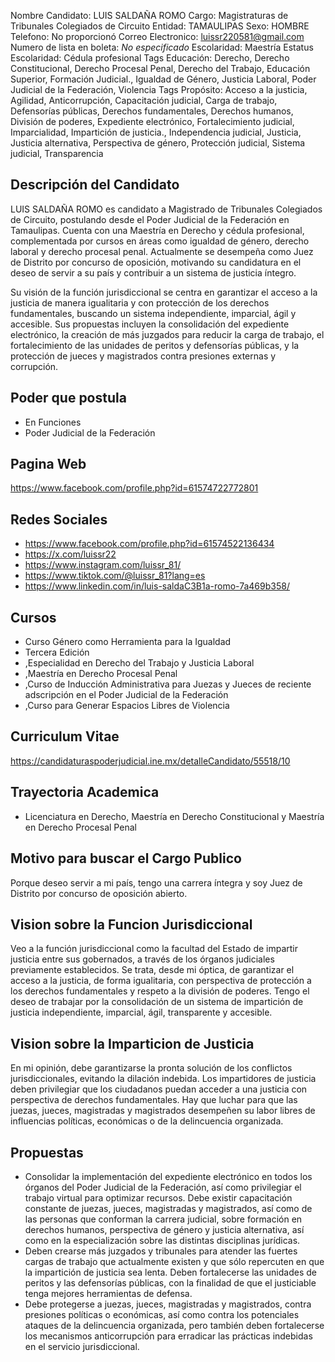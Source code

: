 Nombre Candidato: LUIS SALDAÑA ROMO
Cargo: Magistraturas de Tribunales Colegiados de Circuito
Entidad: TAMAULIPAS
Sexo: HOMBRE
Telefono: No proporcionó
Correo Electronico: luissr220581@gmail.com
Numero de lista en boleta: *No especificado*
Escolaridad: Maestría
Estatus Escolaridad: Cédula profesional
Tags Educación: Derecho, Derecho Constitucional, Derecho Procesal Penal, Derecho del Trabajo, Educación Superior, Formación Judicial., Igualdad de Género, Justicia Laboral, Poder Judicial de la Federación, Violencia
Tags Propósito: Acceso a la justicia, Agilidad, Anticorrupción, Capacitación judicial, Carga de trabajo, Defensorías públicas, Derechos fundamentales, Derechos humanos, División de poderes, Expediente electrónico, Fortalecimiento judicial, Imparcialidad, Impartición de justicia., Independencia judicial, Justicia, Justicia alternativa, Perspectiva de género, Protección judicial, Sistema judicial, Transparencia


## Descripción del Candidato 

LUIS SALDAÑA ROMO es candidato a Magistrado de Tribunales Colegiados de Circuito, postulando desde el Poder Judicial de la Federación en Tamaulipas. Cuenta con una Maestría en Derecho y cédula profesional, complementada por cursos en áreas como igualdad de género, derecho laboral y derecho procesal penal. Actualmente se desempeña como Juez de Distrito por concurso de oposición, motivando su candidatura en el deseo de servir a su país y contribuir a un sistema de justicia íntegro.

Su visión de la función jurisdiccional se centra en garantizar el acceso a la justicia de manera igualitaria y con protección de los derechos fundamentales, buscando un sistema independiente, imparcial, ágil y accesible. Sus propuestas incluyen la consolidación del expediente electrónico, la creación de más juzgados para reducir la carga de trabajo, el fortalecimiento de las unidades de peritos y defensorías públicas, y la protección de jueces y magistrados contra presiones externas y corrupción.


## Poder que postula

- En Funciones
- Poder Judicial de la Federación


## Pagina Web

https://www.facebook.com/profile.php?id=61574722772801


## Redes Sociales

- https://www.facebook.com/profile.php?id=61574522136434
- https://x.com/luissr22
- https://www.instagram.com/luissr_81/
- https://www.tiktok.com/@luissr_81?lang=es
- https://www.linkedin.com/in/luis-saldaC3B1a-romo-7a469b358/


## Cursos

- Curso Género como Herramienta para la Igualdad
- Tercera Edición
- ,Especialidad en Derecho del Trabajo y Justicia Laboral
- ,Maestría en Derecho Procesal Penal
- ,Curso de Inducción Administrativa para Juezas y Jueces de reciente adscripción en el Poder Judicial de la Federación
- ,Curso para Generar Espacios Libres de Violencia


## Curriculum Vitae

https://candidaturaspoderjudicial.ine.mx/detalleCandidato/55518/10


## Trayectoria Academica

- Licenciatura en Derecho, Maestría en Derecho Constitucional y Maestría en Derecho Procesal Penal


## Motivo para buscar el Cargo Publico

Porque deseo servir a mi país, tengo una carrera íntegra y soy Juez de Distrito por concurso de oposición abierto.


## Vision sobre la Funcion Jurisdiccional

Veo a la función jurisdiccional como la facultad del Estado de impartir justicia entre sus gobernados, a través de los órganos judiciales previamente establecidos. Se trata, desde mi óptica, de garantizar el acceso a la justicia, de forma igualitaria, con perspectiva de protección a los derechos fundamentales y respeto a la división de poderes. Tengo el deseo de trabajar por la consolidación de un sistema de impartición de justicia independiente, imparcial, ágil, transparente y accesible.


## Vision sobre la Imparticion de Justicia

En mi opinión, debe garantizarse la pronta solución de los conflictos jurisdiccionales, evitando la dilación indebida. Los impartidores de justicia deben privilegiar que los ciudadanos puedan acceder a una justicia con perspectiva de derechos fundamentales. Hay que luchar para que las juezas, jueces, magistradas y magistrados desempeñen su labor libres de influencias políticas, económicas o de la delincuencia organizada.


## Propuestas

- Consolidar la implementación del expediente electrónico en todos los órganos del Poder Judicial de la Federación, así como privilegiar el trabajo virtual para optimizar recursos. Debe existir capacitación constante de juezas, jueces, magistradas y magistrados, así como de las personas que conforman la carrera judicial, sobre formación en derechos humanos, perspectiva de género y justicia alternativa, así como en la especialización sobre las distintas disciplinas jurídicas.
- Deben crearse más juzgados y tribunales para atender las fuertes cargas de trabajo que actualmente existen y que sólo repercuten en que la impartición de justicia sea lenta. Deben fortalecerse las unidades de peritos y las defensorías públicas, con la finalidad de que el justiciable tenga mejores herramientas de defensa.
- Debe protegerse a juezas, jueces, magistradas y magistrados, contra presiones políticas o económicas, así como contra los potenciales ataques de la delincuencia organizada, pero también deben fortalecerse los mecanismos anticorrupción para erradicar las prácticas indebidas en el servicio jurisdiccional.


